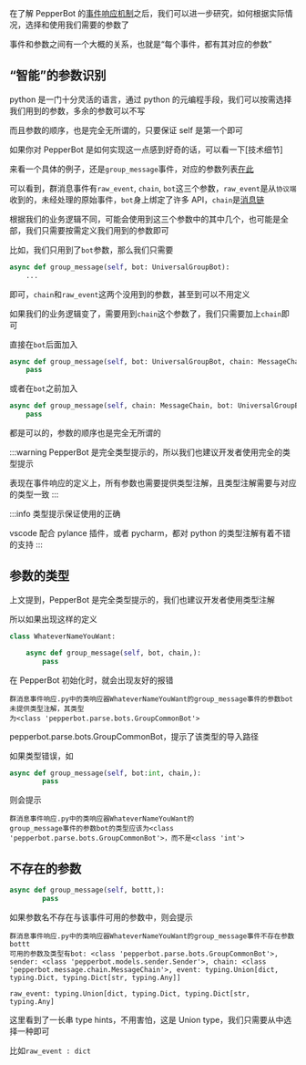 在了解 PepperBot 的[事件响应机制](./事件响应机制.md)之后，我们可以进一步研究，如何根据实际情况，选择和使用我们需要的参数了

事件和参数之间有一个大概的关系，也就是“每个事件，都有其对应的参数”

## “智能”的参数识别

python 是一门十分灵活的语言，通过 python 的元编程手段，我们可以按需选择我们用到的参数，多余的参数可以不写

而且参数的顺序，也是完全无所谓的，只要保证 self 是第一个即可

如果你对 PepperBot 是如何实现这一点感到好奇的话，可以看一下[技术细节]

来看一个具体的例子，还是`group_message`事件，对应的参数列表[在此](../../API/事件参数/跨平台.md)

可以看到，群消息事件有`raw_event`, `chain`, `bot`这三个参数，`raw_event`是从`协议端`收到的，未经处理的原始事件，`bot`身上绑定了许多 API，`chain`是[消息链](./消息链.md)

根据我们的业务逻辑不同，可能会使用到这三个参数中的其中几个，也可能是全部，我们只需要按需定义我们用到的参数即可

比如，我们只用到了`bot`参数，那么我们只需要

```py
async def group_message(self, bot: UniversalGroupBot):
    ...

```

即可，`chain`和`raw_event`这两个没用到的参数，甚至到可以不用定义

如果我们的业务逻辑变了，需要用到`chain`这个参数了，我们只需要加上`chain`即可

直接在`bot`后面加入

```py
async def group_message(self, bot: UniversalGroupBot, chain: MessageChain):
    pass
```

或者在`bot`之前加入

```py
async def group_message(self, chain: MessageChain, bot: UniversalGroupBot):
    pass
```

都是可以的，参数的顺序也是完全无所谓的

:::warning
PepperBot 是完全类型提示的，所以我们也建议开发者使用完全的类型提示

表现在事件响应的定义上，所有参数也需要提供类型注解，且类型注解需要与对应的类型一致
:::

:::info
类型提示保证使用的正确

vscode 配合 pylance 插件，或者 pycharm，都对 python 的类型注解有着不错的支持
:::

## 参数的类型

上文提到，PepperBot 是完全类型提示的，我们也建议开发者使用类型注解

所以如果出现这样的定义

```py
class WhateverNameYouWant:

    async def group_message(self, bot, chain,):
        pass
```

在 PepperBot 初始化时，就会出现友好的报错

```
群消息事件响应.py中的类响应器WhateverNameYouWant的group_message事件的参数bot未提供类型注解，其类型
为<class 'pepperbot.parse.bots.GroupCommonBot'>
```

pepperbot.parse.bots.GroupCommonBot，提示了该类型的导入路径

如果类型错误，如

```py
async def group_message(self, bot:int, chain,):
        pass
```

则会提示

```
群消息事件响应.py中的类响应器WhateverNameYouWant的
group_message事件的参数bot的类型应该为<class 'pepperbot.parse.bots.GroupCommonBot'>，而不是<class 'int'>
```

## 不存在的参数

```py
async def group_message(self, bottt,):
        pass
```

如果参数名不存在与该事件可用的参数中，则会提示

```
群消息事件响应.py中的类响应器WhateverNameYouWant的group_message事件不存在参数bottt
可用的参数及类型有bot: <class 'pepperbot.parse.bots.GroupCommonBot'>, sender: <class 'pepperbot.models.sender.Sender'>, chain: <class 'pepperbot.message.chain.MessageChain'>, event: typing.Union[dict, typing.Dict, typing.Dict[str, typing.Any]]
```

`raw_event: typing.Union[dict, typing.Dict, typing.Dict[str, typing.Any]`

这里看到了一长串 type hints，不用害怕，这是 Union type，我们只需要从中选择一种即可

比如`raw_event : dict`
